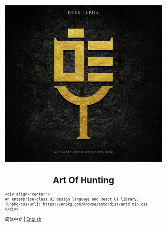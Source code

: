 ![](./logo.jpg)

<h1 align="center">Art Of Hunting</h1>

```
<div align="center">
An enterprise-class UI design language and React UI library.
[unpkg-css-url]: https://unpkg.com/browse/antd/dist/antd.min.css
</div>
```



简体中文 | [English](./README-en_US.md)





